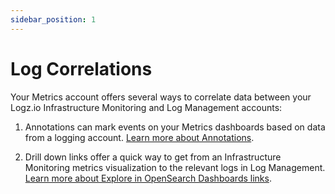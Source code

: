 ```yaml
---
sidebar_position: 1
---
```



# Log Correlations


Your Metrics account offers several ways to correlate data between your Logz.io Infrastructure Monitoring and Log Management accounts:

1. Annotations can mark events on your Metrics dashboards based on data from a logging account. [Learn more about Annotations](/user-guide/infrastructure-monitoring/annotations/).

2. Drill down links offer a quick way to get from an Infrastructure Monitoring metrics visualization to the relevant logs in Log Management. [Learn more about Explore in OpenSearch Dashboards links](/user-guide/infrastructure-monitoring/explore-in-logs-drilldown-links).
